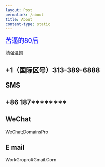 ```yaml
---
layout: Post
permalink: /about
title: About
content-type: static
---
```


<span style="color: #0000ff; font-size: 20px">苦逼的80后</span>

<p class="rainbow-text">勉强温饱</p>

## +1（国际区号）313-389-6888 <p class="rainbow-text-p">SMS</p>

## +86 187********

## WeChat 
WeChat;DomainsPro

## E mail
WorkGropro#Gmail.Com
